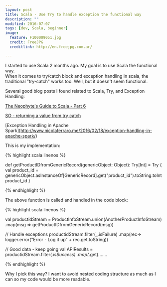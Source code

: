 ```yaml
---
layout: post
title: Scala - Use Try to handle exception the functional way
description: ""
modified: 2016-07-07
tags: [dev, Scala, beginner]
image:
  feature: F100009051.jpg
  credit: FreeJPG
  creditlink: http://en.freejpg.com.ar/

---
```

I started to use Scala 2 months ago.  My goal is to use Scala the functional way.  
When it comes to try/catch block and exception handling in scala, the traditional "try-catch" works too.  Well, but it doesn't seem functional.

Several good blog posts I found related to Scala, Try, and Exception Handling:

[The Neophyte's Guide to Scala - Part 6](http://danielwestheide.com/blog/2012/12/26/the-neophytes-guide-to-scala-part-6-error-handling-with-try.html)

[SO - returning a value from try catch](http://stackoverflow.com/a/17501085)

[Exception Handling in Apache Spark])http://www.nicolaferraro.me/2016/02/18/exception-handling-in-apache-spark/)

This is my implementation:

{% highlight scala linenos %}

  def getProductIDfromGenericRecord(genericObject: Object): Try[Int] = Try {
    val product_id = genericObject.asInstanceOf[GenericRecord].get("product_id").toString.toInt
    product_id
  }

{% endhighlight %}

The above function is called and handled in the code block:

{% highlight scala linenos %}

val productidStream = ProductInfoStream.union(AnotherProductInfoStream)
    .map(msg => getProductIDfromGenericRecord(msg))

// Handle exceptions
productidStream.filter(_.isFailure)
.map(rec=> logger.error("Error - Log it up" + rec.get.toString))

// Good data - keep going
val APIResults = productidStream.filter(_.isSuccess)
     .map(_.get).......

{% endhighlight %}

Why I pick this way?  I want to avoid nested coding structure as much as I can so my code would be more readable.
